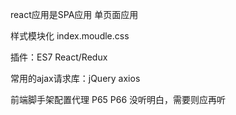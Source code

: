react应用是SPA应用 单页面应用

样式模块化 index.moudle.css

插件：ES7 React/Redux

常用的ajax请求库：jQuery axios

前端脚手架配置代理 P65 P66 没听明白，需要则应再听